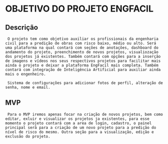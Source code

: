 # OBJETIVO DO PROJETO ENGFACIL


## Descrição
     O projeto tem como objetivo auxiliar os profissionais da engenharia civil para a predição de obras com risco baixo, médio ou alto. Será uma plataforma na qual contará com seções de anotações, dashboard do andamento do projeto, preenchimento de novos projetos, visualiozação dos projetos já existentes. Também contará com opções para a inserção de imagens e vídeos nos seus respectivos projetos para facilitar mais ainda o projeto e deixar a plataforma EngFacil mais completa. Também contará com integração de Inteligência Artificial para auxiliar ainda mais o engenheiro.

     Sistema de configurações para adicionar fotos de perfil, alteração de senha, nome e email. 


## MVP
     Para o MVP iremos apenas focar na criação de novos projetos, bem como editar, exluir e visualizar os projetos ja existentes, para esse momento o projeto contará com a area de login, cadastro, o painel principal será para a criação de um novo projeto para a predição do nível de risco do mesmo. Outra seção para a visualização, edição e exclusão do projeto. 
